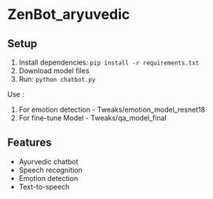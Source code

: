 # ZenBot_aryuvedic


## Setup
1. Install dependencies: `pip install -r requirements.txt`
2. Download model files
3. Run: `python chatbot.py`


Use :
1. For emotion detection -  Tweaks/emotion_model_resnet18
2. For fine-tune Model - Tweaks/qa_model_final

## Features
- Ayurvedic chatbot
- Speech recognition
- Emotion detection
- Text-to-speech
